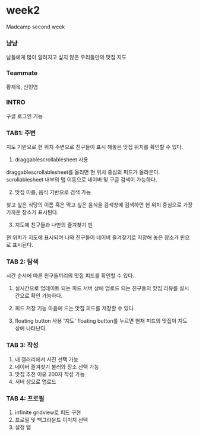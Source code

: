 # week2

Madcamp second week

### 냠냠

남들에게 많이 알려지고 싶지 않은 우리들만의 맛집 지도

### Teammate

황제욱, 신민영


### INTRO

구글 로그인 기능

### TAB1: 주변

지도 기반으로 현 위치 주변으로 친구들이 표시 해놓은 맛집 위치를 확인할 수 있다. 


1. draggablescrollablesheet 사용

draggablescrollablesheet를 올리면 현 위치 중심의 피드가 올라온다. 
scrollablesheet 내부의 탭 이동으로 네이버 및 구글 검색이 가능하다. 

2.  맛집 이름, 음식 기반으로 검색 가능

찾고 싶은 식당의 이름 혹은 먹고 싶은 음식을 검색창에 검색하면 현 위치 중심으로 가장 가까운 장소가 표시된다. 
  
3.  지도에 친구들과 나만의 즐겨찾기 핀

현 위치가 지도에 표시되며 나와 친구들이 네이버 즐겨찾기로 저장해 놓은 장소가 핀으로 표시된다. 


### TAB 2: 탐색 

시간 순서에 따른 친구들끼리의 맛집 피드를 확인할 수 있다. 

1. 실시간으로 업데이트 되는 피드
서버 상에 업로드 되는 친구들의 맛집 리뷰를 실시간으로 확인 가능하다. 

2. 피드 저장 기능
마음에 드는 맛집 피드를 저장할 수 있다.

3.  floating button 사용
'지도' floating button를 누르면 현재 피드의 맛집이 지도 상에 나타난다.  

### TAB 3: 작성

1. 내 갤러리에서 사진 선택 가능
2. 네이버 즐겨찾기 불러와 장소 선택 가능
3. 맛집 추천 이유 200자 작성 가능
4. 서버 상으로 업로드

### TAB 4: 프로필 

1. infinite gridview로 피드 구현
2. 프로필 및 백그라운드 이미지 선택
3. 설정 탭 
